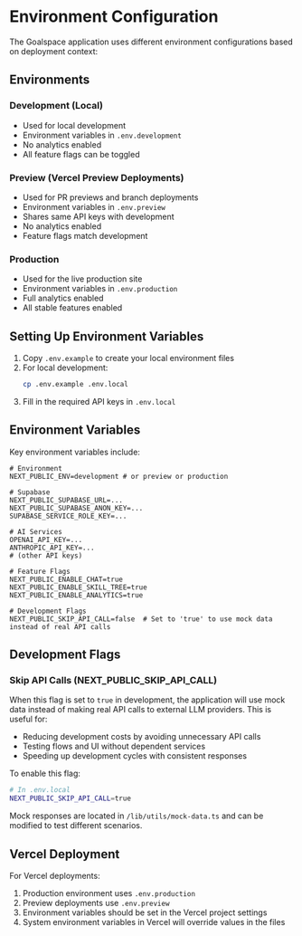 # Environment Configuration

The Goalspace application uses different environment configurations based on deployment context:

## Environments

### Development (Local)
- Used for local development
- Environment variables in `.env.development`
- No analytics enabled
- All feature flags can be toggled

### Preview (Vercel Preview Deployments)
- Used for PR previews and branch deployments
- Environment variables in `.env.preview`
- Shares same API keys with development
- No analytics enabled
- Feature flags match development

### Production
- Used for the live production site
- Environment variables in `.env.production`
- Full analytics enabled
- All stable features enabled

## Setting Up Environment Variables

1. Copy `.env.example` to create your local environment files
2. For local development:
   ```bash
   cp .env.example .env.local
   ```
3. Fill in the required API keys in `.env.local`

## Environment Variables

Key environment variables include:

```
# Environment
NEXT_PUBLIC_ENV=development # or preview or production

# Supabase
NEXT_PUBLIC_SUPABASE_URL=...
NEXT_PUBLIC_SUPABASE_ANON_KEY=...
SUPABASE_SERVICE_ROLE_KEY=...

# AI Services
OPENAI_API_KEY=...
ANTHROPIC_API_KEY=...
# (other API keys)

# Feature Flags
NEXT_PUBLIC_ENABLE_CHAT=true
NEXT_PUBLIC_ENABLE_SKILL_TREE=true
NEXT_PUBLIC_ENABLE_ANALYTICS=true

# Development Flags
NEXT_PUBLIC_SKIP_API_CALL=false  # Set to 'true' to use mock data instead of real API calls
```

## Development Flags

### Skip API Calls (NEXT_PUBLIC_SKIP_API_CALL)

When this flag is set to `true` in development, the application will use mock data instead of making real API calls to external LLM providers. This is useful for:

- Reducing development costs by avoiding unnecessary API calls
- Testing flows and UI without dependent services
- Speeding up development cycles with consistent responses

To enable this flag:

```bash
# In .env.local
NEXT_PUBLIC_SKIP_API_CALL=true
```

Mock responses are located in `/lib/utils/mock-data.ts` and can be modified to test different scenarios.

## Vercel Deployment

For Vercel deployments:

1. Production environment uses `.env.production`
2. Preview deployments use `.env.preview`
3. Environment variables should be set in the Vercel project settings
4. System environment variables in Vercel will override values in the files